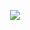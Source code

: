 <p align="center">
  <img width="" height="" src="https://64.media.tumblr.com/a064c4ecf1fcb9a00b99fbd86dd2c3d8/aeeea54d70516d56-4c/s1280x1920/7464d84c82b0551bbd3283ef03dec8449aa5b7ca.pnj">
</p>
